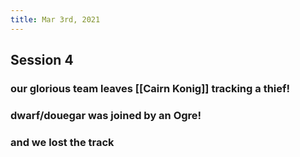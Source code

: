 ```yaml
---
title: Mar 3rd, 2021
---
```


## Session 4
### our glorious team leaves [[Cairn Konig]] tracking a thief!
### dwarf/douegar was joined by an Ogre!
### and we lost the track
